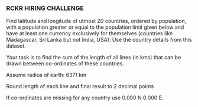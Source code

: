 ### RCKR HIRING CHALLENGE

Find latitude and longitude of utmost 20 countries, ordered by population, with a population greater or equal to the population limit given below and have at least one currency exclusively for themselves (countries like Madagascar, Sri Lanka but not India, USA). Use the country details from this dataset.

Your task is to find the sum of the length of all lines (in kms) that can be drawn between co-ordinates of these countries.

Assume radius of earth: 6371 km

Round length of each line and final result to 2 decimal points

If co-ordinates are missing for any country use 0.000 N 0.000 E.
